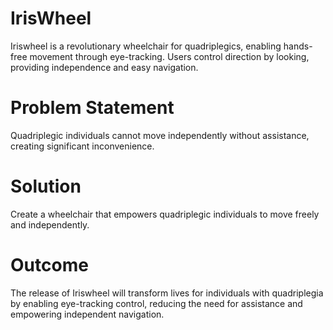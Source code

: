 # IrisWheel
Iriswheel is a revolutionary wheelchair for quadriplegics, enabling hands-free movement through eye-tracking. Users control direction by looking, providing independence and easy navigation.

# Problem Statement
Quadriplegic individuals cannot move independently without assistance, creating significant inconvenience.

# Solution
Create a wheelchair that empowers quadriplegic individuals to move freely and independently.

# Outcome
The release of Iriswheel will transform lives for individuals with quadriplegia by enabling eye-tracking control, reducing the need for assistance and empowering independent navigation.
